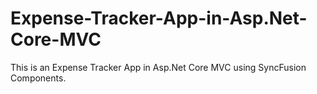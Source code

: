# Expense-Tracker-App-in-Asp.Net-Core-MVC
This is an Expense Tracker App in Asp.Net Core MVC using SyncFusion Components.


